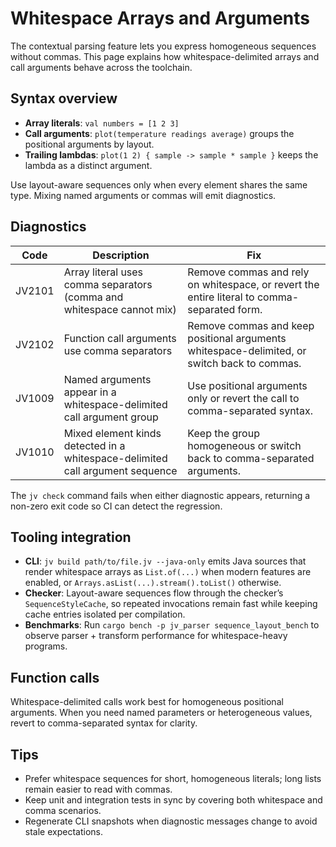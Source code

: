 # Whitespace Arrays and Arguments

The contextual parsing feature lets you express homogeneous sequences without commas. This page explains how whitespace-delimited arrays and call arguments behave across the toolchain.

## Syntax overview

- **Array literals**: `val numbers = [1 2 3]`
- **Call arguments**: `plot(temperature readings average)` groups the positional arguments by layout.
- **Trailing lambdas**: `plot(1 2) { sample -> sample * sample }` keeps the lambda as a distinct argument.

Use layout-aware sequences only when every element shares the same type. Mixing named arguments or commas will emit diagnostics.

## Diagnostics

| Code   | Description                                                                    | Fix                                                                                         |
| ------ | ------------------------------------------------------------------------------ | ------------------------------------------------------------------------------------------- |
| JV2101 | Array literal uses comma separators (comma and whitespace cannot mix)          | Remove commas and rely on whitespace, or revert the entire literal to comma-separated form. |
| JV2102 | Function call arguments use comma separators                                    | Remove commas and keep positional arguments whitespace-delimited, or switch back to commas. |
| JV1009 | Named arguments appear in a whitespace-delimited call argument group            | Use positional arguments only or revert the call to comma-separated syntax.                 |
| JV1010 | Mixed element kinds detected in a whitespace-delimited call argument sequence   | Keep the group homogeneous or switch back to comma-separated arguments.                     |

The `jv check` command fails when either diagnostic appears, returning a non-zero exit code so CI can detect the regression.

## Tooling integration

- **CLI**: `jv build path/to/file.jv --java-only` emits Java sources that render whitespace arrays as `List.of(...)` when modern features are enabled, or `Arrays.asList(...).stream().toList()` otherwise.
- **Checker**: Layout-aware sequences flow through the checker’s `SequenceStyleCache`, so repeated invocations remain fast while keeping cache entries isolated per compilation.
- **Benchmarks**: Run `cargo bench -p jv_parser sequence_layout_bench` to observe parser + transform performance for whitespace-heavy programs.

## Function calls

Whitespace-delimited calls work best for homogeneous positional arguments. When you need named parameters or heterogeneous values, revert to comma-separated syntax for clarity.

## Tips

- Prefer whitespace sequences for short, homogeneous literals; long lists remain easier to read with commas.
- Keep unit and integration tests in sync by covering both whitespace and comma scenarios.
- Regenerate CLI snapshots when diagnostic messages change to avoid stale expectations.
